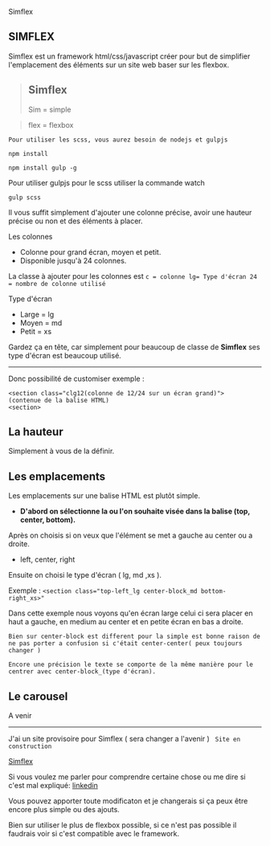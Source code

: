 Simflex
## SIMFLEX
Simflex est un framework html/css/javascript créer pour but de simplifier l'emplacement des éléments sur un site web baser sur les flexbox.


>Simflex 
>--------
> Sim = simple

> flex = flexbox


`Pour utiliser les scss, vous aurez besoin de nodejs et gulpjs`

`npm install`

`npm install gulp -g`


Pour utiliser gulpjs pour le scss utiliser la commande watch

`gulp scss`


Il vous suffit simplement d'ajouter une colonne précise, avoir une hauteur précise ou non et des éléments à placer.

Les colonnes

 - Colonne pour grand écran, moyen et petit.
 - Disponible jusqu'à 24 colonnes.

 La classe à ajouter pour les colonnes est 
 `c = colonne lg= Type d'écran 24 = nombre de colonne utilisé`
 
 Type d'écran
 

 - Large = lg
 - Moyen = md
 - Petit = xs

Gardez ça en tête, car simplement pour beaucoup de classe de **Simflex** ses type d'écran est beaucoup utilisé.

----------


Donc possibilité de customiser exemple :

    <section class="clg12(colonne de 12/24 sur un écran grand)">
	(contenue de la balise HTML)
	<section>
	
## La hauteur

Simplement à vous de la définir.


## Les emplacements

Les emplacements sur une balise HTML est plutôt simple.

- **D'abord on sélectionne la ou l'on souhaite visée dans la balise (top, center, bottom).**

Après on choisis si on veux que l'élément se met a gauche au center ou a droite.

- left, center, right

Ensuite on choisi le type d'écran ( lg, md ,xs ).

Exemple :
 `<section class="top-left_lg center-block_md bottom-right_xs>"
 `
 
 Dans cette exemple nous voyons qu'en écran large celui ci sera placer en haut a gauche, en medium au center et en petite écran en bas a droite.

`Bien sur center-block est different pour la simple est bonne raison de ne pas porter a confusion si c'était center-center( peux toujours changer ) `

`Encore une précision le texte se comporte de la même manière pour le centrer avec center-block_(type d'écran).`


## Le carousel


A venir


-----
J'ai un site provisoire pour Simflex ( sera changer a l'avenir )
` Site en construction`

[Simflex](romaint.promo-5.codeur.online/simflex/)

Si vous voulez me parler pour comprendre certaine chose ou me dire si c'est mal expliqué: [linkedin](linkedin.com/in/romain-tharradin-4a6291159/)

Vous pouvez apporter toute modificaton et je changerais si ça peux être encore plus simple ou des ajouts. 

Bien sur utiliser le plus de flexbox possible, si ce n'est pas possible il faudrais voir si c'est compatible avec le framework.
